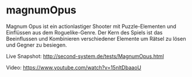 magnumOpus
==========

Magnum Opus ist ein actionlastiger Shooter mit 
Puzzle-Elementen und Einflüssen aus dem Roguelike-Genre.
Der Kern des Spiels ist das Beeinflussen und Kombinieren 
verschiedener Elemente um Rätsel zu lösen und Gegner zu besiegen.

Live Snapshot: http://second-system.de/tests/MagnumOpus.html

Video: https://www.youtube.com/watch?v=15nltDbaaoU
